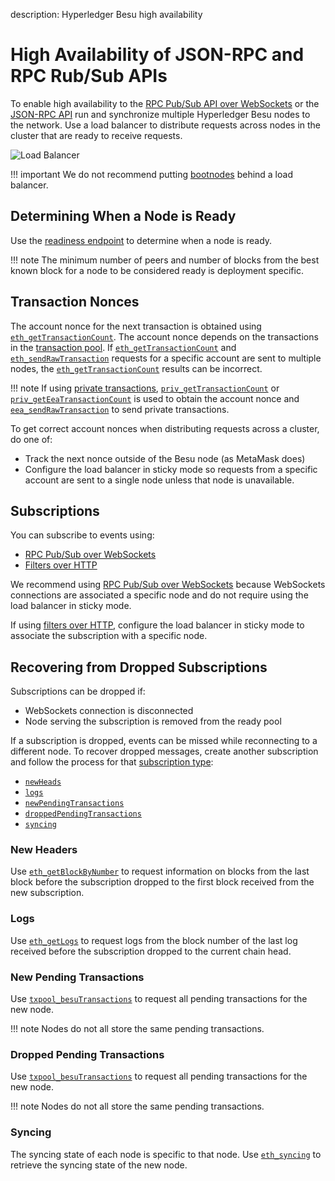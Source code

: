 description: Hyperledger Besu high availability 
<!--- END of page meta data -->

# High Availability of JSON-RPC and RPC Rub/Sub APIs

To enable high availability to the [RPC Pub/Sub API over WebSockets](../../Interact/APIs/RPC-PubSub.md) 
or the [JSON-RPC API](../../Interact/APIs/Using-JSON-RPC-API.md) run and synchronize multiple Hyperledger Besu 
nodes to the network. Use a load balancer to distribute requests across nodes in the cluster that 
are ready to receive requests. 

![Load Balancer](../../../images/LoadBalancer.png)

!!! important 
    We do not recommend putting [bootnodes](../../Deploy/Bootnodes.md) behind a load balancer. 

## Determining When a Node is Ready 

Use the [readiness endpoint](../../Interact/APIs/Using-JSON-RPC-API.md#readiness-and-liveness-endpoints) 
to determine when a node is ready. 

!!! note
    The minimum number of peers and number of blocks from the best known block for a node to be considered ready
    is deployment specific. 

## Transaction Nonces 

The account nonce for the next transaction is obtained using [`eth_getTransactionCount`](../../../Reference/API-Methods.md#eth_gettransactioncount). 
The account nonce depends on the transactions in the [transaction pool](../../../Concepts/Transactions/Transaction-Pool.md).
If [`eth_getTransactionCount`](../../../Reference/API-Methods.md#eth_gettransactioncount) and 
[`eth_sendRawTransaction`](../../../Reference/API-Methods.md#eth_sendrawtransaction) requests for a specific account 
are sent to multiple nodes, the [`eth_getTransactionCount`](../../../Reference/API-Methods.md#eth_gettransactioncount)
results can be incorrect. 

!!! note
    If using [private transactions](../../../Concepts/Privacy/Privacy-Overview.md), [`priv_getTransactionCount`](../../Reference/API-Methods.md#priv_gettransactioncount) or [`priv_getEeaTransactionCount`](../../Reference/API-Methods.md#priv_geteeatransactioncount) is used to obtain 
    the account nonce and [`eea_sendRawTransaction`](../../../Reference/API-Methods.md#eea_sendrawtransaction)
    to send private transactions. 

To get correct account nonces when distributing requests across a cluster, do one of:  

* Track the next nonce outside of the Besu node (as MetaMask does)
* Configure the load balancer in sticky mode so requests from a specific account are sent to a single 
node unless that node is unavailable. 

## Subscriptions 

You can subscribe to events using:  

* [RPC Pub/Sub over WebSockets](../../Interact/APIs/RPC-PubSub.md) 
* [Filters over HTTP](../../Interact/Filters/Accessing-Logs-Using-JSON-RPC.md) 

We recommend using [RPC Pub/Sub over WebSockets](../../Interact/APIs/RPC-PubSub.md) because WebSockets 
connections are associated a specific node and do not require using the load balancer in sticky mode. 

If using [filters over HTTP](../../Interact/Filters/Accessing-Logs-Using-JSON-RPC.md), configure the load balancer 
in sticky mode to associate the subscription with a specific node. 

## Recovering from Dropped Subscriptions 

Subscriptions can be dropped if: 

* WebSockets connection is disconnected
* Node serving the subscription is removed from the ready pool 

If a subscription is dropped, events can be missed while reconnecting to a different node. 
To recover dropped messages, create another subscription and follow the process for that [subscription type](../../Interact/APIs/RPC-PubSub.md#subscribing):  

* [`newHeads`](#new-headers)
* [`logs`](#logs)
* [`newPendingTransactions`](#new-pending-transactions)
* [`droppedPendingTransactions`](#dropped-pending-transactions)
* [`syncing`](#syncing)


### New Headers

Use [`eth_getBlockByNumber`](../../../Reference/API-Methods.md#eth_getblockbynumber) to request information on 
blocks from the last block before the subscription dropped to the first block received from the new subscription.

### Logs 

Use [`eth_getLogs`](../../../Reference/API-Methods.md#eth_getlogs) to request logs from the block number 
of the last log received before the subscription dropped to the current chain head.

### New Pending Transactions

Use [`txpool_besuTransactions`](../../../Reference/API-Methods.md#txpool_besutransactions) to 
request all pending transactions for the new node.

!!! note
    Nodes do not all store the same pending transactions.

### Dropped Pending Transactions

Use [`txpool_besuTransactions`](../../../Reference/API-Methods.md#txpool_besutransactions) to 
request all pending transactions for the new node.

!!! note
    Nodes do not all store the same pending transactions.

### Syncing

The syncing state of each node is specific to that node. Use [`eth_syncing`](../../../Reference/API-Methods.md#eth_syncing)
to retrieve the syncing state of the new node.
